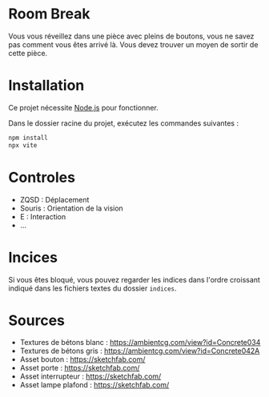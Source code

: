 # Room Break
Vous vous réveillez dans une pièce avec pleins de boutons, vous ne savez pas comment vous êtes arrivé là. Vous devez trouver un moyen de sortir de cette pièce.

# Installation
Ce projet nécessite [Node.js](https://nodejs.org/) pour fonctionner.

Dans le dossier racine du projet, exécutez les commandes suivantes :
```bash
npm install
npx vite
```

# Controles
- ZQSD : Déplacement
- Souris : Orientation de la vision
- E : Interaction
- ...

# Incices
Si vous êtes bloqué, vous pouvez regarder les indices dans l'ordre croissant indiqué dans les fichiers textes du dossier `indices`.

# Sources
- Textures de bétons blanc : https://ambientcg.com/view?id=Concrete034
- Textures de bétons gris : https://ambientcg.com/view?id=Concrete042A
- Asset bouton : https://sketchfab.com/
- Asset porte : https://sketchfab.com/
- Asset interrupteur : https://sketchfab.com/
- Asset lampe plafond : https://sketchfab.com/
